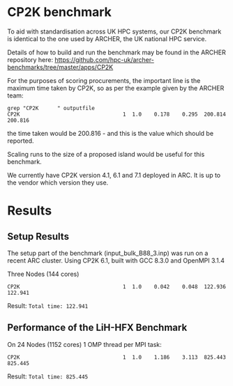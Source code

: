# CP2K benchmark

To aid with standardisation across UK HPC systems, our CP2K benchmark is identical to the one used by ARCHER, the UK national HPC service.

Details of how to build and run the benchmark may be found in the ARCHER repository here: https://github.com/hpc-uk/archer-benchmarks/tree/master/apps/CP2K

For the purposes of scoring procurements, the important line is the maximum time taken by CP2K, so as per the example given by the ARCHER team:

```
grep "CP2K      " outputfile
CP2K                                 1  1.0    0.178    0.295  200.814  200.816
```

the time taken would be 200.816 - and this is the value which should be reported.

Scaling runs to the size of a proposed island would be useful for this benchmark.

We currently have CP2K version 4.1, 6.1 and 7.1 deployed in ARC.  It is up to the vendor which version they use.

# Results

## Setup Results

The setup part of the benchmark (input_bulk_B88_3.inp) was run on a recent ARC cluster. Using CP2K 6.1, built with GCC 8.3.0 and OpenMPI 3.1.4 

Three Nodes (144 cores)
```
CP2K                                 1  1.0    0.042    0.048  122.936  122.941

```

Result: `Total time: 122.941`

## Performance of the LiH-HFX Benchmark

On 24 Nodes (1152 cores) 1 OMP thread per MPI task:

```
CP2K                                 1  1.0    1.186    3.113  825.443  825.445
```

Result: `Total time: 825.445`




